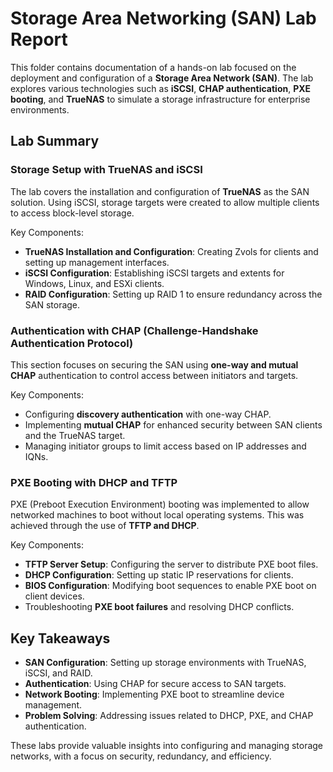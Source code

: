 
# Storage Area Networking (SAN) Lab Report

This folder contains documentation of a hands-on lab focused on the deployment and configuration of a **Storage Area Network (SAN)**. The lab explores various technologies such as **iSCSI**, **CHAP authentication**, **PXE booting**, and **TrueNAS** to simulate a storage infrastructure for enterprise environments.

## Lab Summary

### Storage Setup with TrueNAS and iSCSI
The lab covers the installation and configuration of **TrueNAS** as the SAN solution. Using iSCSI, storage targets were created to allow multiple clients to access block-level storage.

Key Components:
- **TrueNAS Installation and Configuration**: Creating Zvols for clients and setting up management interfaces.
- **iSCSI Configuration**: Establishing iSCSI targets and extents for Windows, Linux, and ESXi clients.
- **RAID Configuration**: Setting up RAID 1 to ensure redundancy across the SAN storage.

### Authentication with CHAP (Challenge-Handshake Authentication Protocol)
This section focuses on securing the SAN using **one-way and mutual CHAP** authentication to control access between initiators and targets.

Key Components:
- Configuring **discovery authentication** with one-way CHAP.
- Implementing **mutual CHAP** for enhanced security between SAN clients and the TrueNAS target.
- Managing initiator groups to limit access based on IP addresses and IQNs.

### PXE Booting with DHCP and TFTP
PXE (Preboot Execution Environment) booting was implemented to allow networked machines to boot without local operating systems. This was achieved through the use of **TFTP and DHCP**.

Key Components:
- **TFTP Server Setup**: Configuring the server to distribute PXE boot files.
- **DHCP Configuration**: Setting up static IP reservations for clients.
- **BIOS Configuration**: Modifying boot sequences to enable PXE boot on client devices.
- Troubleshooting **PXE boot failures** and resolving DHCP conflicts.

## Key Takeaways
- **SAN Configuration**: Setting up storage environments with TrueNAS, iSCSI, and RAID.
- **Authentication**: Using CHAP for secure access to SAN targets.
- **Network Booting**: Implementing PXE boot to streamline device management.
- **Problem Solving**: Addressing issues related to DHCP, PXE, and CHAP authentication.

These labs provide valuable insights into configuring and managing storage networks, with a focus on security, redundancy, and efficiency.
